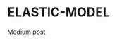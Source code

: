 # ELASTIC-MODEL

[Medium post](https://medium.com/@kim.larsen2/elastic-nba-model-details-b8818d28df1)
